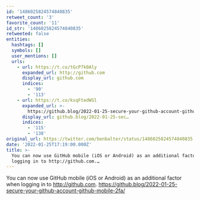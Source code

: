 ```yaml
---
id: '1486025824574840835'
retweet_count: '3'
favorite_count: '11'
id_str: '1486025824574840835'
retweeted: false
entities:
  hashtags: []
  symbols: []
  user_mentions: []
  urls:
    - url: https://t.co/tGcP7k0Aly
      expanded_url: http://github.com
      display_url: github.com
      indices:
        - '90'
        - '113'
    - url: https://t.co/ksqFtedWSl
      expanded_url: >-
        https://github.blog/2022-01-25-secure-your-github-account-github-mobile-2fa/
      display_url: github.blog/2022-01-25-sec…
      indices:
        - '115'
        - '138'
original_url: https://twitter.com/benbalter/status/1486025824574840835
date: '2022-01-25T17:19:00.000Z'
title: >-
  You can now use GitHub mobile (iOS or Android) as an additional factor when
  logging in to http://github.com.…
---
```


You can now use GitHub mobile (iOS or Android) as an additional factor when logging in to http://github.com. https://github.blog/2022-01-25-secure-your-github-account-github-mobile-2fa/